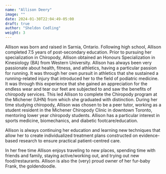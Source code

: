 ```yaml
---
name: "Allison Deery"
image: ""
date: 2024-01-30T22:04:49-05:00
draft: true
author: "Sheldon Codling"
weight: 3
---
```


Allison was born and raised in Sarnia, Ontario. Following high school, Allison completed 7.5 years of post-secondary education. Prior to pursuing her specialization in Chiropody, Allison obtained an Honours Specialization in Kinesiology (BA) from Western University. Allison has always been very passionate about health, fitness, and athletics, having a particular passion for running. It was through her own pursuit in athletics that she sustained a running-related injury that introduced her to the field of podiatric medicine. It was through this experience that she gained an appreciation for the endless wear and tear our feet are subjected to and saw the benefits of chiropody services. This led Allison to complete the Chiropody program at the Michener (UHN) from which she graduated with distinction. During her time studying chiropody, Allison was chosen to be a peer tutor, working as a student resident in the Michener Chiropody Clinic in downtown Toronto, mentoring lower year chiropody students. Allison has a particular interest in sports medicine, biomechanics, and diabetic footcare/education.

Allison is always continuing her education and learning new techniques that allow her to create individualized treatment plans constructed on evidence-based research to ensure practical patient-centred care.

In her free time Allison enjoys traveling to new places, spending time with friends and family, staying active/working out, and trying out new food/restaurants. Allison is also the (very) proud owner of her fur-baby Frank, the goldendoodle.